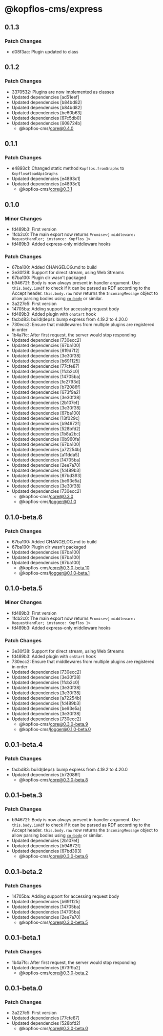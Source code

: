 # @kopflos-cms/express

## 0.1.3

### Patch Changes

- d08f3ac: Plugin updated to class

## 0.1.2

### Patch Changes

- 3370532: Plugins are now implemented as classes
- Updated dependencies [ad51eef]
- Updated dependencies [b84bd82]
- Updated dependencies [b84bd82]
- Updated dependencies [be60b63]
- Updated dependencies [67c5db0]
- Updated dependencies [608724b]
  - @kopflos-cms/core@0.4.0

## 0.1.1

### Patch Changes

- e4893c1: Changed static method `Kopflos.fromGraphs` to `Kopflos#loadApiGraphs`
- Updated dependencies [e4893c1]
- Updated dependencies [e4893c1]
  - @kopflos-cms/core@0.3.1

## 0.1.0

### Minor Changes

- fd489b3: First version
- 1fcb2c0: The main export now returns `Promise<{ middleware: RequestHandler; instance: Kopflos }>`
- fd489b3: Added express-only middleware hooks

### Patch Changes

- 67ba100: Added CHANGELOG.md to build
- 3e30f38: Support for direct stream, using Web Streams
- 67ba100: Plugin dir wasn't packaged
- b94672f: Body is now always present in handler argument. Use `this.body.isRdf` to check if it can be parsed as RDF according to the Accept header. `this.body.raw` now returns the `IncomingMessage` object to allow parsing bodies using [`co-body`](https://npm.im/co-body) or similar.
- 3a227e5: First version
- 14705ba: Adding support for accessing request body
- fd489b3: Added plugin with `onStart` hook
- facbd83: build(deps): bump express from 4.19.2 to 4.20.0
- 730ecc2: Ensure that middlewares from multiple plugins are registered in order
- 1b4a7fc: After first request, the server would stop responding
- Updated dependencies [730ecc2]
- Updated dependencies [67ba100]
- Updated dependencies [619d7f2]
- Updated dependencies [3e30f38]
- Updated dependencies [b691125]
- Updated dependencies [77cfe87]
- Updated dependencies [1fcb2c0]
- Updated dependencies [14705ba]
- Updated dependencies [fe2793d]
- Updated dependencies [b72086f]
- Updated dependencies [673f9a2]
- Updated dependencies [3e30f38]
- Updated dependencies [2b107ef]
- Updated dependencies [3e30f38]
- Updated dependencies [67ba100]
- Updated dependencies [13f029c]
- Updated dependencies [b94672f]
- Updated dependencies [528bfd2]
- Updated dependencies [1b8a2bc]
- Updated dependencies [0b960fa]
- Updated dependencies [67ba100]
- Updated dependencies [a72254b]
- Updated dependencies [a11dda5]
- Updated dependencies [14705ba]
- Updated dependencies [2ee7a70]
- Updated dependencies [fd489b3]
- Updated dependencies [67bd393]
- Updated dependencies [be93e5a]
- Updated dependencies [3e30f38]
- Updated dependencies [730ecc2]
  - @kopflos-cms/core@0.3.0
  - @kopflos-cms/logger@0.1.0

## 0.1.0-beta.6

### Patch Changes

- 67ba100: Added CHANGELOG.md to build
- 67ba100: Plugin dir wasn't packaged
- Updated dependencies [67ba100]
- Updated dependencies [67ba100]
- Updated dependencies [67ba100]
  - @kopflos-cms/core@0.3.0-beta.10
  - @kopflos-cms/logger@0.1.0-beta.1

## 0.1.0-beta.5

### Minor Changes

- fd489b3: First version
- 1fcb2c0: The main export now returns `Promise<{ middleware: RequestHandler; instance: Kopflos }>`
- fd489b3: Added express-only middleware hooks

### Patch Changes

- 3e30f38: Support for direct stream, using Web Streams
- fd489b3: Added plugin with `onStart` hook
- 730ecc2: Ensure that middlewares from multiple plugins are registered in order
- Updated dependencies [730ecc2]
- Updated dependencies [3e30f38]
- Updated dependencies [1fcb2c0]
- Updated dependencies [3e30f38]
- Updated dependencies [3e30f38]
- Updated dependencies [a72254b]
- Updated dependencies [fd489b3]
- Updated dependencies [be93e5a]
- Updated dependencies [3e30f38]
- Updated dependencies [730ecc2]
  - @kopflos-cms/core@0.3.0-beta.9
  - @kopflos-cms/logger@0.1.0-beta.0

## 0.0.1-beta.4

### Patch Changes

- facbd83: build(deps): bump express from 4.19.2 to 4.20.0
- Updated dependencies [b72086f]
  - @kopflos-cms/core@0.3.0-beta.8

## 0.0.1-beta.3

### Patch Changes

- b94672f: Body is now always present in handler argument. Use `this.body.isRdf` to check if it can be parsed as RDF according to the Accept header. `this.body.raw` now returns the `IncomingMessage` object to allow parsing bodies using [`co-body`](https://npm.im/co-body) or similar.
- Updated dependencies [2b107ef]
- Updated dependencies [b94672f]
- Updated dependencies [67bd393]
  - @kopflos-cms/core@0.3.0-beta.6

## 0.0.1-beta.2

### Patch Changes

- 14705ba: Adding support for accessing request body
- Updated dependencies [b691125]
- Updated dependencies [14705ba]
- Updated dependencies [14705ba]
- Updated dependencies [2ee7a70]
  - @kopflos-cms/core@0.3.0-beta.5

## 0.0.1-beta.1

### Patch Changes

- 1b4a7fc: After first request, the server would stop responding
- Updated dependencies [673f9a2]
  - @kopflos-cms/core@0.3.0-beta.2

## 0.0.1-beta.0

### Patch Changes

- 3a227e5: First version
- Updated dependencies [77cfe87]
- Updated dependencies [528bfd2]
  - @kopflos-cms/core@0.3.0-beta.0
